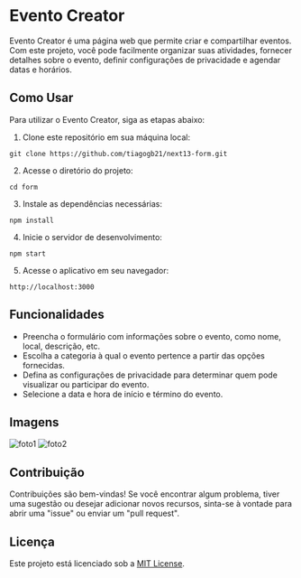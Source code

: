 # Evento Creator

Evento Creator é uma página web que permite criar e compartilhar eventos. Com este projeto, você pode facilmente organizar suas atividades, fornecer detalhes sobre o evento, definir configurações de privacidade e agendar datas e horários.

## Como Usar

Para utilizar o Evento Creator, siga as etapas abaixo:

1. Clone este repositório em sua máquina local:
```
git clone https://github.com/tiagogb21/next13-form.git
```

2. Acesse o diretório do projeto:
```
cd form
```

3. Instale as dependências necessárias:
```
npm install
```

4. Inicie o servidor de desenvolvimento:

```
npm start
```

5. Acesse o aplicativo em seu navegador:

```
http://localhost:3000
```

## Funcionalidades

- Preencha o formulário com informações sobre o evento, como nome, local, descrição, etc.
- Escolha a categoria à qual o evento pertence a partir das opções fornecidas.
- Defina as configurações de privacidade para determinar quem pode visualizar ou participar do evento.
- Selecione a data e hora de início e término do evento.

## Imagens

![foto1]('./public/assets/imgs/foto1.png')
![foto2]('./public/assets/imgs/foto2.png')

## Contribuição

Contribuições são bem-vindas! Se você encontrar algum problema, tiver uma sugestão ou desejar adicionar novos recursos, sinta-se à vontade para abrir uma "issue" ou enviar um "pull request".

## Licença

Este projeto está licenciado sob a [MIT License](LICENSE).

